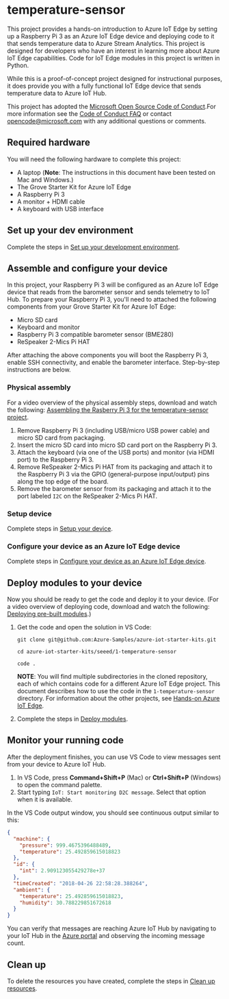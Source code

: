 # temperature-sensor

This project provides a hands-on introduction to Azure IoT Edge by setting up a Raspberry Pi 3 as an Azure IoT Edge device and deploying code to it that sends temperature data to Azure Stream Analytics. This project is designed for developers who have an interest in learning more about Azure IoT Edge capabilities. Code for IoT Edge modules in this project is written in Python.

While this is a proof-of-concept project designed for instructional purposes, it does provide you with a fully functional IoT Edge device that sends temperature data to Azure IoT Hub.

This project has adopted the [Microsoft Open Source Code of Conduct](https://opensource.microsoft.com/codeofconduct/).For more information see the [Code of Conduct FAQ](https://opensource.microsoft.com/codeofconduct/faq/) or contact [opencode@microsoft.com](mailto:opencode@microsoft.com) with any additional questions or comments.

## Required hardware

You will need the following hardware to complete this project:

- A laptop (**Note**: The instructions in this document have been tested on Mac and Windows.)
- The Grove Starter Kit for Azure IoT Edge
- A Raspberry Pi 3
- A monitor + HDMI cable
- A keyboard with USB interface

## Set up your dev environment

Complete the steps in [Set up your development environment](../SETUP-DEV-ENV.md).

## Assemble and configure your device

In this project, your Raspberry Pi 3 will be configured as an Azure IoT Edge device that reads from the barometer sensor and sends telemetry to IoT Hub. To prepare your Raspberry Pi 3, you'll need to attached the following components from your Grove Starter Kit for Azure IoT Edge:

- Micro SD card
- Keyboard and monitor
- Raspberry Pi 3 compatible barometer sensor (BME280)
- ReSpeaker 2-Mics Pi HAT

After attaching the above components you will boot the Raspberry Pi 3, enable SSH connectivity, and enable the barometer interface. Step-by-step instructions are below.

### Physical assembly

For a video overview of the physical assembly steps, download and watch the following: [Assembling the Rasberry Pi 3 for the temperature-sensor project](https://iotcompanionapp.blob.core.windows.net/videos/temp-sensor-assembly.mp4).

1. Remove Raspberry Pi 3 (including USB/micro USB power cable) and micro SD card from packaging.
1. Insert the micro SD card into micro SD card port on the Raspberry Pi 3.
1. Attach the keyboard (via one of the USB ports) and monitor (via HDMI port) to the Raspberry Pi 3.
1. Remove ReSpeaker 2-Mics Pi HAT from its packaging and attach it to the Raspberry Pi 3 via the GPIO (general-purpose input/output) pins along the top edge of the board.
1. Remove the barometer sensor from its packaging and attach it to the port labeled `I2C` on the ReSpeaker 2-Mics Pi HAT.

### Setup device

Complete steps in [Setup your device](../SETUP-DEVICE.md).

### Configure your device as an Azure IoT Edge device

Complete steps in [Configure your device as an Azure IoT Edge device](../CONFIG-EDGE-DEVICE.md).

## Deploy modules to your device

Now you should be ready to get the code and deploy it to your device. (For a video overview of deploying code, download and watch the following: [Deploying pre-built modules](https://iotcompanionapp.blob.core.windows.net/videos/temp-sensor-deploy-code.mp4).)

1. Get the code and open the solution in VS Code:

    `git clone git@github.com:Azure-Samples/azure-iot-starter-kits.git`

    `cd azure-iot-starter-kits/seeed/1-temperature-sensor`

    `code .`

    **NOTE**: You will find multiple subdirectories in the cloned repository, each of which contains code for a different Azure IoT Edge project. This document describes how to use the code in the `1-temperature-sensor` directory. For information about the other projects, see [Hands-on Azure IoT Edge](../README.md).

1. Complete the steps in [Deploy modules](../DEPLOY-MODULES.md).

## Monitor your running code

After the deployment finishes, you can use VS Code to view messages sent from your device to Azure IoT Hub.

1. In VS Code, press **Command+Shift+P** (Mac) or **Ctrl+Shift+P** (Windows) to open the command palette.
1. Start typing `IoT: Start monitoring D2C message`. Select that option when it is available.

In the VS Code output window, you should see continuous output similar to this:

```json
{
  "machine": {
    "pressure": 999.4675396488489,
    "temperature": 25.492859615018823
  },
  "id": {
    "int": 2.909123055429278e+37
  },
  "timeCreated": "2018-04-26 22:58:28.388264",
  "ambient": {
    "temperature": 25.492859615018823,
    "humidity": 30.788229851672618
  }
}
```

You can verify that messages are reaching Azure IoT Hub by navigating to your IoT Hub in the [Azure portal](https://portal.azure.com) and observing the incoming message count.

## Clean up

To delete the resources you have created, complete the steps in [Clean up resources](../CLEAN-UP-RESOURCES.md).